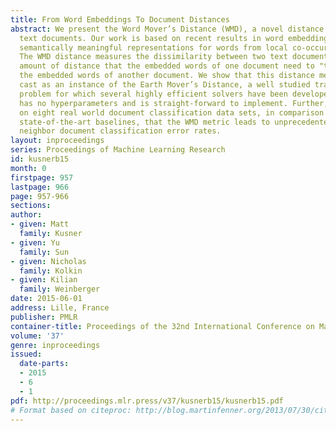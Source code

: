 ```yaml
---
title: From Word Embeddings To Document Distances
abstract: We present the Word Mover’s Distance (WMD), a novel distance function between
  text documents. Our work is based on recent results in word embeddings that learn
  semantically meaningful representations for words from local co-occurrences in sentences.
  The WMD distance measures the dissimilarity between two text documents as the minimum
  amount of distance that the embedded words of one document need to "travel" to reach
  the embedded words of another document. We show that this distance metric can be
  cast as an instance of the Earth Mover’s Distance, a well studied transportation
  problem for which several highly efficient solvers have been developed. Our metric
  has no hyperparameters and is straight-forward to implement. Further, we demonstrate
  on eight real world document classification data sets, in comparison with seven
  state-of-the-art baselines, that the WMD metric leads to unprecedented low k-nearest
  neighbor document classification error rates.
layout: inproceedings
series: Proceedings of Machine Learning Research
id: kusnerb15
month: 0
firstpage: 957
lastpage: 966
page: 957-966
sections: 
author:
- given: Matt
  family: Kusner
- given: Yu
  family: Sun
- given: Nicholas
  family: Kolkin
- given: Kilian
  family: Weinberger
date: 2015-06-01
address: Lille, France
publisher: PMLR
container-title: Proceedings of the 32nd International Conference on Machine Learning
volume: '37'
genre: inproceedings
issued:
  date-parts:
  - 2015
  - 6
  - 1
pdf: http://proceedings.mlr.press/v37/kusnerb15/kusnerb15.pdf
# Format based on citeproc: http://blog.martinfenner.org/2013/07/30/citeproc-yaml-for-bibliographies/
---
```

